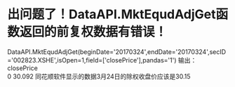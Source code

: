# 出问题了！DataAPI.MktEqudAdjGet函数返回的前复权数据有错误！

DataAPI.MktEqudAdjGet(beginDate='20170324',endDate='20170324',secID='002823.XSHE',isOpen=1,field=['closePrice'],pandas='1')
输出：
closePrice  
0 30.092
同花顺软件显示的数据3月24日的除权收盘价应该是30.15
    

  
